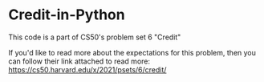 # Credit-in-Python
This code is a part of CS50's problem set 6 "Credit"

If you'd like to read more about the expectations for this problem, then you can follow their link attached to read more: https://cs50.harvard.edu/x/2021/psets/6/credit/

